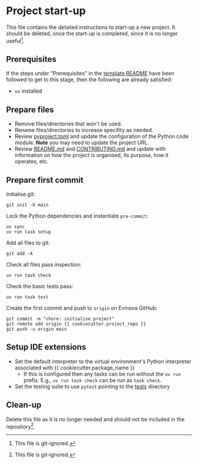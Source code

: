 # Project start-up

This file contains the detailed instructions to start-up a new project. It should be deleted, once the start-up is completed, since it is no longer useful[^1].

## Prerequisites

If the steps under "Prerequisites" in the [template README](https://github.com/AVFerraro/python-template) have been followed to get to this stage, then the following are already satisfied:

- `uv` installed

## Prepare files

- Remove files/directories that won't be used.
- Rename files/directories to increase specifity as needed.
- Review [pyproject.toml](./pyproject.toml) and update the configuration of the Python code module. **Note** you may need to update the project URL.
- Review [README.md](./README.md) and [CONTRIBUTING.md](./CONTRIBUTING.md) and update with information on how the project is organised, its purpose, how it operates, etc.

## Prepare first commit

Initialise git:

```
git init -b main
```

Lock the Python dependencies and instantiate `pre-commit`:

```
uv sync
uv run task setup
```

Add all files to git:

```
git add -A
```

Check all files pass inspection:

```
uv run task check
```

Check the basic tests pass:

```
uv run task test
```

Create the first commit and push to `origin` on Evinova GitHub:

```
git commit -m "chore: initialise project"
git remote add origin {{ cookiecutter.project_repo }}
git push -u origin main
```

## Setup IDE extensions

- Set the default interpreter to the virtual environment's Python interpreter associated with {{ cookiecutter.package_name }}
  - If this is configured then any tasks can be run without the `uv run` prefix. E.g., `uv run task check` can be run as `task check`.
- Set the testing suite to use `pytest` pointing to the [tests](./tests/) directory

## Clean-up

Delete this file as it is no longer needed and should not be included in the repository[^1].

[^1]: This file is git-ignored.
